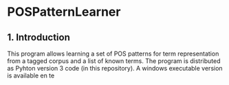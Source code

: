 # POSPatternLearner

## 1. Introduction

This program allows learning a set of POS patterns for term representation from a tagged corpus and a list of known terms. The program is distributed as Pyhton version 3 code (in this repository). A windows executable version is available en te

